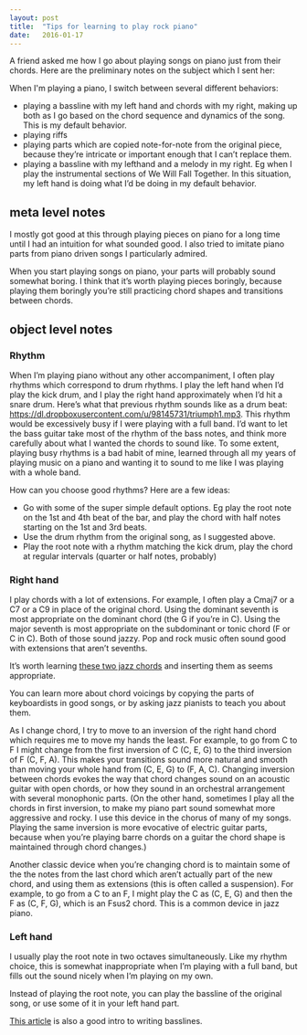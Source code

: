 ```yaml
---
layout: post
title:  "Tips for learning to play rock piano"
date:   2016-01-17
---
```


A friend asked me how I go about playing songs on piano just from their chords. Here are the preliminary notes on the subject which I sent her:

When I'm playing a piano, I switch between several different behaviors:

- playing a bassline with my left hand and chords with my right, making up both as I go based on the chord sequence and dynamics of the song. This is my default behavior.
- playing riffs
- playing parts which are copied note-for-note from the original piece, because they’re intricate or important enough that I can’t replace them.
- playing a bassline with my lefthand and a melody in my right. Eg when I play the instrumental sections of We Will Fall Together. In this situation, my left hand is doing what I’d be doing in my default behavior.


## meta level notes

I mostly got good at this through playing pieces on piano for a long time until I had an intuition for what sounded good. I also tried to imitate piano parts from piano driven songs I particularly admired.

When you start playing songs on piano, your parts will probably sound somewhat boring. I think that it’s worth playing pieces boringly, because playing them boringly you’re still practicing chord shapes and transitions between chords.


## object level notes

### Rhythm

When I’m playing piano without any other accompaniment, I often play rhythms which correspond to drum rhythms. I play the left hand when I’d play the kick drum, and I play the right hand approximately when I’d hit a snare drum. Here’s what that previous rhythm sounds like as a drum beat: https://dl.dropboxusercontent.com/u/98145731/triumph1.mp3. This rhythm would be excessively busy if I were playing with a full band. I’d want to let the bass guitar take most of the rhythm of the bass notes, and think more carefully about what I wanted the chords to sound like. To some extent, playing busy rhythms is a bad habit of mine, learned through all my years of playing music on a piano and wanting it to sound to me like I was playing with a whole band.

How can you choose good rhythms? Here are a few ideas:

- Go with some of the super simple default options. Eg play the root note on the 1st and 4th beat of the bar, and play the chord with half notes starting on the 1st and 3rd beats.
- Use the drum rhythm from the original song, as I suggested above.
- Play the root note with a rhythm matching the kick drum, play the chord at regular intervals (quarter or half notes, probably)

### Right hand

I play chords with a lot of extensions. For example, I often play a Cmaj7 or a C7 or a C9 in place of the original chord. Using the dominant seventh is most appropriate on the dominant chord (the G if you’re in C). Using the major seventh is most appropriate on the subdominant or tonic chord (F or C in C). Both of those sound jazzy. Pop and rock music often sound good with extensions that aren’t sevenths.

It’s worth learning [these two jazz chords](https://www.noteflight.com/scores/view/7260f1f64e1ae7e4727d71f92636561729709d8c) and inserting them as seems appropriate.

You can learn more about chord voicings by copying the parts of keyboardists in good songs, or by asking jazz pianists to teach you about them.

As I change chord, I try to move to an inversion of the right hand chord which requires me to move my hands the least. For example, to go from C to F I might change from the first inversion of C (C, E, G) to the third inversion of F (C, F, A). This makes your transitions sound more natural and smooth than moving your whole hand from (C, E, G) to (F, A, C). Changing inversion between chords evokes the way that chord changes sound on an acoustic guitar with open chords, or how they sound in an orchestral arrangement with several monophonic parts. (On the other hand, sometimes I play all the chords in first inversion, to make my piano part sound somewhat more aggressive and rocky. I use this device in the chorus of many of my songs. Playing the same inversion is more evocative of electric guitar parts, because when you’re playing barre chords on a guitar the chord shape is maintained through chord changes.)

Another classic device when you’re changing chord is to maintain some of the the notes from the last chord which aren’t actually part of the new chord, and using them as extensions (this is often called a suspension). For example, to go from a C to an F, I might play the C as (C, E, G) and then the F as (C, F, G), which is an Fsus2 chord. This is a common device in jazz piano.

### Left hand

I usually play the root note in two octaves simultaneously. Like my rhythm choice, this is somewhat inappropriate when I’m playing with a full band, but fills out the sound nicely when I’m playing on my own.

Instead of playing the root note, you can play the bassline of the original song, or use some of it in your left hand part.

[This article](http://music.tutsplus.com/tutorials/beginners-guide-to-writing-better-bass-lines--cms-19879) is also a good intro to writing basslines.
